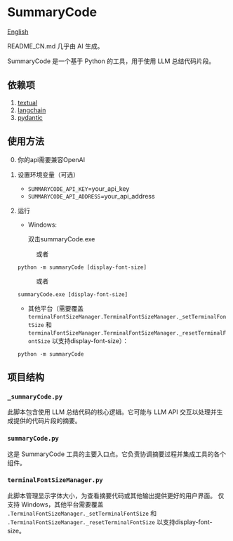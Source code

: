 # SummaryCode

[English](README.md)

README_CN.md 几乎由 AI 生成。

SummaryCode 是一个基于 Python 的工具，用于使用 LLM 总结代码片段。

## 依赖项

1. [textual](https://textual.textualize.io/getting_started/)
2. [langchain](https://python.langchain.com/docs/how_to/installation/)
3. [pydantic](https://docs.pydantic.dev/latest/install/)

## 使用方法

0. 你的api需要兼容OpenAI

1. 设置环境变量（可选）
   - `SUMMARYCODE_API_KEY`=your_api_key
   - `SUMMARYCODE_API_ADDRESS`=your_api_address

2. 运行
   - Windows:

        双击summaryCode.exe

    &emsp;&emsp;&emsp;或者

   ```shell
   python -m summaryCode [display-font-size]
   ```

    &emsp;&emsp;&emsp;或者

   ```shell
   summaryCode.exe [display-font-size]
   ```

   - 其他平台（需要覆盖 `terminalFontSizeManager.TerminalFontSizeManager._setTerminalFontSize` 和 `terminalFontSizeManager.TerminalFontSizeManager._resetTerminalFontSize` 以支持display-font-size）：

   ```shell
   python -m summaryCode
   ```

## 项目结构

### `_summaryCode.py`

此脚本包含使用 LLM 总结代码的核心逻辑。它可能与 LLM API 交互以处理并生成提供的代码片段的摘要。

### `summaryCode.py`

这是 SummaryCode 工具的主要入口点。它负责协调摘要过程并集成工具的各个组件。

### `terminalFontSizeManager.py`

此脚本管理显示字体大小，为查看摘要代码或其他输出提供更好的用户界面。
仅支持 Windows，其他平台需要覆盖 `.TerminalFontSizeManager._setTerminalFontSize` 和 `.TerminalFontSizeManager._resetTerminalFontSize` 以支持display-font-size。
